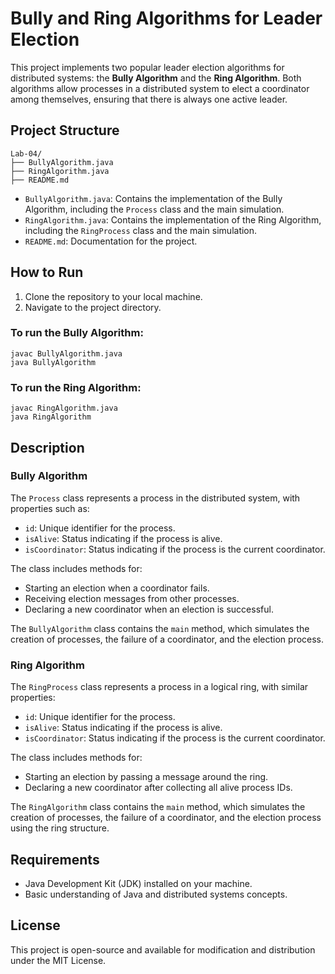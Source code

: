 # Bully and Ring Algorithms for Leader Election

This project implements two popular leader election algorithms for distributed systems: the **Bully Algorithm** and the **Ring Algorithm**. Both algorithms allow processes in a distributed system to elect a coordinator among themselves, ensuring that there is always one active leader.

## Project Structure

```
Lab-04/
├── BullyAlgorithm.java
├── RingAlgorithm.java
├── README.md
```

- `BullyAlgorithm.java`: Contains the implementation of the Bully Algorithm, including the `Process` class and the main simulation.
- `RingAlgorithm.java`: Contains the implementation of the Ring Algorithm, including the `RingProcess` class and the main simulation.
- `README.md`: Documentation for the project.

## How to Run

1. Clone the repository to your local machine.
2. Navigate to the project directory.

### To run the Bully Algorithm:
   ```
   javac BullyAlgorithm.java
   java BullyAlgorithm
   ```

### To run the Ring Algorithm:
   ```
   javac RingAlgorithm.java
   java RingAlgorithm
   ```

## Description

### Bully Algorithm

The `Process` class represents a process in the distributed system, with properties such as:
- `id`: Unique identifier for the process.
- `isAlive`: Status indicating if the process is alive.
- `isCoordinator`: Status indicating if the process is the current coordinator.

The class includes methods for:
- Starting an election when a coordinator fails.
- Receiving election messages from other processes.
- Declaring a new coordinator when an election is successful.

The `BullyAlgorithm` class contains the `main` method, which simulates the creation of processes, the failure of a coordinator, and the election process.

### Ring Algorithm

The `RingProcess` class represents a process in a logical ring, with similar properties:
- `id`: Unique identifier for the process.
- `isAlive`: Status indicating if the process is alive.
- `isCoordinator`: Status indicating if the process is the current coordinator.

The class includes methods for:
- Starting an election by passing a message around the ring.
- Declaring a new coordinator after collecting all alive process IDs.

The `RingAlgorithm` class contains the `main` method, which simulates the creation of processes, the failure of a coordinator, and the election process using the ring structure.

## Requirements

- Java Development Kit (JDK) installed on your machine.
- Basic understanding of Java and distributed systems concepts.

## License

This project is open-source and available for modification and distribution under the MIT License.